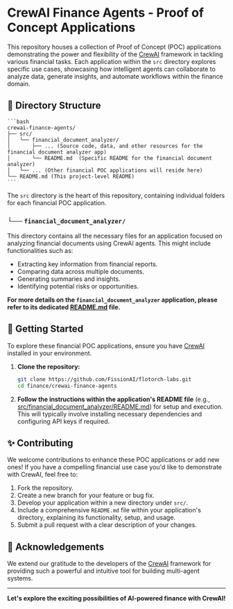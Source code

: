 # CrewAI Finance Agents - Proof of Concept Applications

This repository houses a collection of Proof of Concept (POC) applications demonstrating the power and flexibility of the [CrewAI](https://www.crewai.com/) framework in tackling various financial tasks. Each application within the `src` directory explores specific use cases, showcasing how intelligent agents can collaborate to analyze data, generate insights, and automate workflows within the finance domain.

## 📂 Directory Structure
    ```bash
    crewai-finance-agents/
    ├── src/
    │   └── financial_document_analyzer/
    │       ├── ... (Source code, data, and other resources for the financial document analyzer app)
    │       └── README.md  (Specific README for the financial document analyzer)
    │   └── ... (Other financial POC applications will reside here)
    └── README.md (This project-level README)
    ```

The `src` directory is the heart of this repository, containing individual folders for each financial POC application.

### └── `financial_document_analyzer/`

This directory contains all the necessary files for an application focused on analyzing financial documents using CrewAI agents. This might include functionalities such as:

* Extracting key information from financial reports.
* Comparing data across multiple documents.
* Generating summaries and insights.
* Identifying potential risks or opportunities.

**For more details on the `financial_document_analyzer` application, please refer to its dedicated [README.md](src/financial_document_analyzer/README.md) file.**

## 🚀 Getting Started

To explore these financial POC applications, ensure you have [CrewAI](https://www.crewai.com/documentation/) installed in your environment.

1.  **Clone the repository:**
    ```bash
    git clone https://github.com/FissionAI/flotorch-labs.git 
    cd finance/crewai-finance-agents
    ```

2.  **Follow the instructions within the application's README file** (e.g., [src/financial_document_analyzer/README.md](src/financial_document_analyzer/README.md)) for setup and execution. This will typically involve installing necessary dependencies and configuring API keys if required.

## ✨ Contributing

We welcome contributions to enhance these POC applications or add new ones! If you have a compelling financial use case you'd like to demonstrate with CrewAI, feel free to:

1.  Fork the repository.
2.  Create a new branch for your feature or bug fix.
3.  Develop your application within a new directory under `src/`.
4.  Include a comprehensive `README.md` file within your application's directory, explaining its functionality, setup, and usage.
5.  Submit a pull request with a clear description of your changes.


## 🙏 Acknowledgements

We extend our gratitude to the developers of the [CrewAI](https://www.crewai.com/) framework for providing such a powerful and intuitive tool for building multi-agent systems.

---

**Let's explore the exciting possibilities of AI-powered finance with CrewAI!**